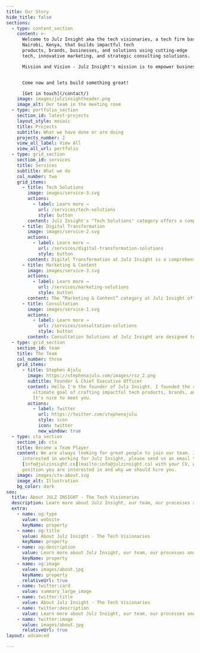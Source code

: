 ```yaml
---
title: Our Story
hide_title: false
sections:
  - type: content_section
    content: >-
      Welcome to Julz Insight aka the tech visionaries, a tech firm based in
      Nairobi, Kenya, that builds impactful tech
      products, brands, businesses, and solutions using cutting-edge
      tech, innovative marketing, and strategic consulting solutions. 

      Mission and Vision - Julz Insight's mission is to empower businesses by leveraging cutting-edge technology and data-driven marketing strategies to solve complex challenges and drive digital transformation. Our vision is to be the leading provider of integrated tech and marketing solutions that enable businesses to achieve unprecedented success in the digital era. <br> <br> Problem - In today's rapidly evolving digital landscape, businesses face numerous challenges such as fierce competition, changing consumer behavior, and the need to constantly adopt new technologies. Many business owners struggle to keep up with these changes and find it difficult to navigate the complexities of the digital realm. They often lack the expertise and resources to effectively utilize emerging technologies and implement innovative marketing strategies that can take their business to the next level. <br> <br> Solution - Julz Insight aims to address these challenges by providing businesses with comprehensive tech and marketing solutions. We leverage our expertise in AI-driven technologies, data analytics, and emerging tech trends to help businesses overcome their limitations and achieve their goals. Through strategic consulting, we guide businesses in adopting the right technologies and creating innovative marketing strategies that drive growth and enable digital transformation. <br> <br> Unique Selling Proposition - What sets Julz Insight apart from other tech and marketing firms is our integrated approach. We understand that technology and marketing go hand in hand in today's digital landscape, and our expertise lies in seamlessly integrating the two to deliver powerful and effective solutions. By combining our cutting-edge tech stack and data-driven marketing strategies, we create a cohesive ecosystem that drives success for our clients. Additionally, our commitment to staying at the forefront of emerging technologies allows us to provide our clients with the most innovative solutions. We closely follow industry trends, conduct extensive research, and invest in continuous learning to ensure that our clients benefit from the latest advancements in technology and marketing.


      Come now and lets build something great!

      [Get in touch](/contact/)
    image: images/julzinsightheader.png
    image_alt: Our team in the meeting room
  - type: portfolio_section
    section_id: latest-projects
    layout_style: mosaic
    title: Projects
    subtitle: What we have done or are doing
    projects_number: 2
    view_all_label: View All
    view_all_url: portfolio
  - type: grid_section
    section_id: services
    title: Services
    subtitle: What we do
    col_number: two
    grid_items:
      - title: Tech Solutions
        image: images/service-3.svg
        actions:
          - label: Learn more →
            url: /services/tech-solutions
            style: button
        content: Julz Insight's "Tech Solutions" category offers a comprehensive suite of services. Our Web Design services leverage tools like Figma, Webflow, Framer, Shopify, Hugo, Ghost, and WordPress to create engaging websites. Our Visual/Brand Identity Design services help businesses establish a strong brand presence with unique logos, color schemes, brand guidelines, imagery, packaging, and typography. As an ICT Equipment Vendor, we provide essential hardware like servers, laptops, desktops, accessories, and smartphones. Our Managed Solutions Provision service removes the hassle of managing your IT infrastructure and software, allowing you to focus on your core business.
      - title: Digital Transformation
        image: images/service-2.svg
        actions:
          - label: Learn more →
            url: /services/digital-transformation-solutions
            style: button
        content: Digital Transformation at Julz Insight is a comprehensive service that revolutionizes your business operations. We offer Managed Cloud services with Google Cloud, among others. Our solutions include File Sharing through Nextcloud. We streamline your workflow with Project Management tools like Monday.com and Asana. Our CRM solutions include Hubspot, Zoho, Salesforce, and Odoo. We enhance team collaboration using Slack, Google Workspace, Microsoft 365, and Zoho. We offer ERP solutions with Microsoft Dynamics NAV 2016, SAP, and Odoo. Our customer support includes Zendesk, Intercom, Jira, Tiledesk, Many Chat, and Freshdesk. We automate your marketing with Mailchimp, Hunter.io, Zapier, Campaigner, and Hubspot.
      - title: Marketing & Content
        image: images/service-3.svg
        actions:
          - label: Learn more →
            url: /services/marketing-solutions
            style: button     
        content: The “Marketing & Content” category at Julz Insight offers comprehensive solutions to enhance your business’s market presence. It includes content creation and marketing strategies to engage your target audience effectively. Additionally, we provide IT Infrastructure Consulting for robust system design, Cloud Consulting for leveraging cloud technologies, Digital Transformation Consulting for integrating digital technologies into your business, and Creative & Content Strategy for developing effective content distribution strategies. Each service is designed to work cohesively, providing a comprehensive solution for your business’s marketing and content needs.      
      - title: Consultation
        image: images/service-1.svg
        actions:
          - label: Learn more →
            url: /services/consultation-solutions
            style: button
        content: Consultation Solutions at Julz Insight are designed to guide your business towards success. We offer IT Infrastructure Consulting to optimize your technology environment. Our Cloud Consulting services help you leverage the power of cutting-edge cloud technologies. With our Digital Transformation Consulting, we assist you in embracing digital changes to improve and automate business processes. Our Creative & Content Strategy consulting helps you create compelling content that resonates with your audience. We provide expert advice and innovative solutions to meet your unique business needs and drive growth. We focus on putting you on the digital world map.
  - type: grid_section
    section_id: team
    title: The Team
    col_number: three
    grid_items:
      - title: Stephen Ajulu
        image: https://stephenajulu.com/images/rsz_2.png
        subtitle: Founder & Chief Executive Officer
        content: Hello I'm the founder of Julz Insight. I founded the company with the
          ultimate goal of crafting impactful tech products, brands, and solutions.
          It's nice to meet you.
        actions:
          - label: Twitter
            url: https://twitter.com/stephenajulu
            style: icon
            icon: twitter
            new_window: true
  - type: cta_section
    section_id: cta
    title: Become a Team Player
    content: We are always looking for great people to join our team. If you are
      interested in working for Julz Insight, please send us an email to
      [info@julzinsight.co](mailto:info@julzinsight.co) with your CV, which
      position you are interested in and why we should hire you.
    image: images/cta-about.svg
    image_alt: Illustration
    bg_color: dark
seo:
  title: About JULZ INSIGHT - The Tech Visionaries
  description: Learn more about Julz Insight, our team, our processes and more
  extra:
    - name: og:type
      value: website
      keyName: property
    - name: og:title
      value: About Julz Insight - The Tech Visionaries
      keyName: property
    - name: og:description
      value: Learn more about Julz Insight, our team, our processes and more
      keyName: property
    - name: og:image
      value: images/about.jpg
      keyName: property
      relativeUrl: true
    - name: twitter:card
      value: summary_large_image
    - name: twitter:title
      value: About Julz Insight - The Tech Visionaries
    - name: twitter:description
      value: Learn more about Julz Insight, our team, our processes and more
    - name: twitter:image
      value: images/about.jpg
      relativeUrl: true
layout: advanced

---
```

